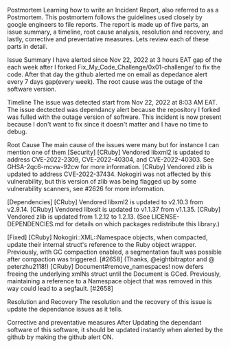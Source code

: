 Postmortem
Learning how to write an Incident Report, also referred to as a Postmortem. This postmortem follows the guidelines used closely by google engineers to file reports. The report is made up of five parts, an issue summary, a timeline, root cause analysis, resolution and recovery, and lastly, corrective and preventative measures. Lets review each of these parts in detail.

Issue Summary
I have alerted since Nov 22, 2022 at 3 hours EAT gap of the each week after I forked Fix_My_Code_Challenge/0x01-challenge/ to fix the code.
After that day the github alerted me on email as depedance alert every 7 days gap(every week). The root cause was the outage of the software version.

Timeline
The issue was detected start from Nov 22, 2022 at 8:03 AM EAT.
The issue dectected was dependancy alert because the repository I forked was fulled with the outage version of software. This incident is now present because I don't want to fix since it doesn't matter and I have no time to debug.

Root Cause
The main cause of the issues were many but for instance I can mention one of them
[Security]
[CRuby] Vendored libxml2 is updated to address CVE-2022-2309, CVE-2022-40304, and CVE-2022-40303. See GHSA-2qc6-mcvw-92cw for more information. [CRuby] Vendored zlib is updated to address CVE-2022-37434. Nokogiri was not affected by this vulnerability, but this version of zlib was being flagged up by some vulnerability scanners, see #2626 for more information.

[Dependencies]
[CRuby] Vendored libxml2 is updated to v2.10.3 from v2.9.14. [CRuby] Vendored libxslt is updated to v1.1.37 from v1.1.35. [CRuby] Vendored zlib is updated from 1.2.12 to 1.2.13. (See LICENSE-DEPENDENCIES.md for details on which packages redistribute this library.)

[Fixed]
[CRuby] Nokogiri::XML::Namespace objects, when compacted, update their internal struct's reference to the Ruby object wrapper. Previously, with GC compaction enabled, a segmentation fault was possible after compaction was triggered. [#2658] (Thanks, @​eightbitraptor and @​peterzhu2118!) [CRuby] Document#remove_namespaces! now defers freeing the underlying xmlNs struct until the Document is GCed. Previously, maintaining a reference to a Namespace object that was removed in this way could lead to a segfault. [#2658]

Resolution and Recovery
The resolution and the recovery of this issue is update the dependance issues as it tells.

Corrective and preventative measures
After Updating the dependant software of this software, it should be updated instantly when alerted by the github by making the github alert ON.
